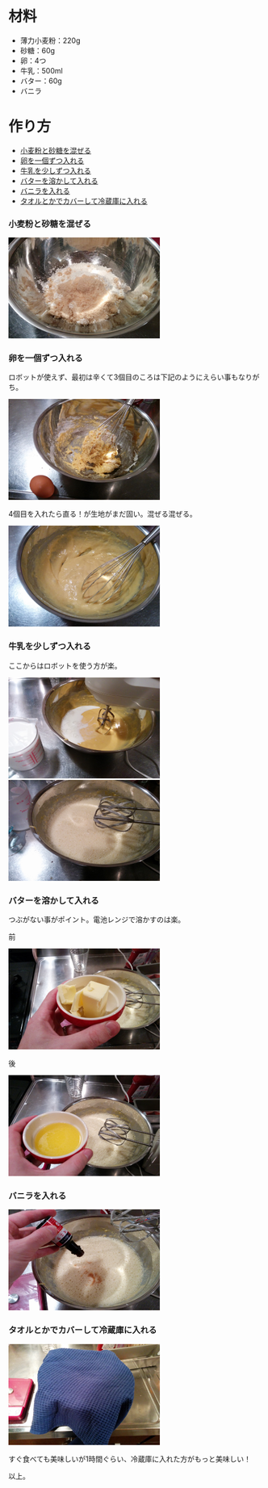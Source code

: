 # 材料

 - 薄力小麦粉：220g
 - 砂糖：60g
 - 卵：4つ
 - 牛乳：500ml
 - バター：60g
 - バニラ

# 作り方

 * [小麦粉と砂糖を混ぜる](#小麦粉と砂糖を混ぜる)
 * [卵を一個ずつ入れる](#卵を一個ずつ入れる)
 * [牛乳を少しずつ入れる](#牛乳を少しずつ入れる)
 * [バターを溶かして入れる](#バターを溶かして入れる)
 * [バニラを入れる](#バニラを入れる)
 * [タオルとかでカバーして冷蔵庫に入れる](#タオルとかでカバーして冷蔵庫に入れる)

### 小麦粉と砂糖を混ぜる

<img src="https://raw.githubusercontent.com/oldergod/recettes/master/crepes/assets/crepes_1.jpg" width="300px" height="200px" />

### 卵を一個ずつ入れる

ロボットが使えず、最初は辛くて3個目のころは下記のようにえらい事もなりがち。

<img src="https://raw.githubusercontent.com/oldergod/recettes/master/crepes/assets/crepes_2.jpg" width="300px" height="200px" />

4個目を入れたら直る！が生地がまだ固い。混ぜる混ぜる。

<img src="https://raw.githubusercontent.com/oldergod/recettes/master/crepes/assets/crepes_3.jpg" width="300px" height="200px" />

### 牛乳を少しずつ入れる

ここからはロボットを使う方が楽。

<img src="https://raw.githubusercontent.com/oldergod/recettes/master/crepes/assets/crepes_4.jpg" width="300px" height="200px" />

<img src="https://raw.githubusercontent.com/oldergod/recettes/master/crepes/assets/crepes_5.jpg" width="300px" height="200px" />

### バターを溶かして入れる

つぶがない事がポイント。電池レンジで溶かすのは楽。

前

<img src="https://raw.githubusercontent.com/oldergod/recettes/master/crepes/assets/crepes_6.jpg" width="300px" height="200px" />

後

<img src="https://raw.githubusercontent.com/oldergod/recettes/master/crepes/assets/crepes_7.jpg" width="300px" height="200px" />

### バニラを入れる

<img src="https://raw.githubusercontent.com/oldergod/recettes/master/crepes/assets/crepes_8.jpg" width="300px" height="200px" />

### タオルとかでカバーして冷蔵庫に入れる

<img src="https://raw.githubusercontent.com/oldergod/recettes/master/crepes/assets/crepes_9.jpg" width="300px" height="200px" />

すぐ食べても美味しいが1時間ぐらい、冷蔵庫に入れた方がもっと美味しい！

以上。
